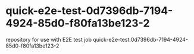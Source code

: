 # quick-e2e-test-0d7396db-7194-4924-85d0-f80fa13be123-2
repository for use with E2E test job quick-e2e-test:0d7396db-7194-4924-85d0-f80fa13be123-2
